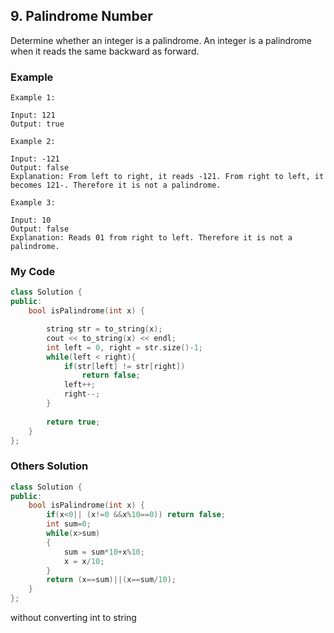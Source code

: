 ## 9. Palindrome Number

Determine whether an integer is a palindrome. An integer is a palindrome when it reads the same backward as forward.

### Example
```
Example 1:

Input: 121
Output: true

Example 2:

Input: -121
Output: false
Explanation: From left to right, it reads -121. From right to left, it becomes 121-. Therefore it is not a palindrome.

Example 3:

Input: 10
Output: false
Explanation: Reads 01 from right to left. Therefore it is not a palindrome.
```

### My Code
```c++
class Solution {
public:
    bool isPalindrome(int x) {

        string str = to_string(x);
        cout << to_string(x) << endl;
        int left = 0, right = str.size()-1;
        while(left < right){
            if(str[left] != str[right])
                return false;
            left++;
            right--;
        }
        
        return true;
    }
};
```


### Others Solution
```c++
class Solution {
public:
    bool isPalindrome(int x) {
        if(x<0|| (x!=0 &&x%10==0)) return false;
        int sum=0;
        while(x>sum)
        {
            sum = sum*10+x%10;
            x = x/10;
        }
        return (x==sum)||(x==sum/10);
    }
};
```
without converting int to string

